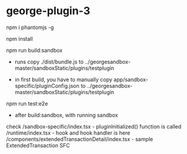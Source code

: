 # george-plugin-3

npm i phantomjs -g 

npm install

npm run build:sandbox
- runs copy ./dist/bundle.js to ../georgesandbox-master/sandboxStatic/plugins/testplugin

- in first build, you have to manually copy app/sandbox-specific/pluginConfig.json to ../georgesandbox-master/sandboxStatic/plugins/testplugin

npm run test:e2e
- after build:sandbox, with running sandbox


check
/sandbox-specific/index.tsx - pluginInitialized() function is called
/runtime/index.tsx - hook and hook handler is here
/components/extendedTransactionDetail/index.tsx - sample ExtendedTransaction SFC